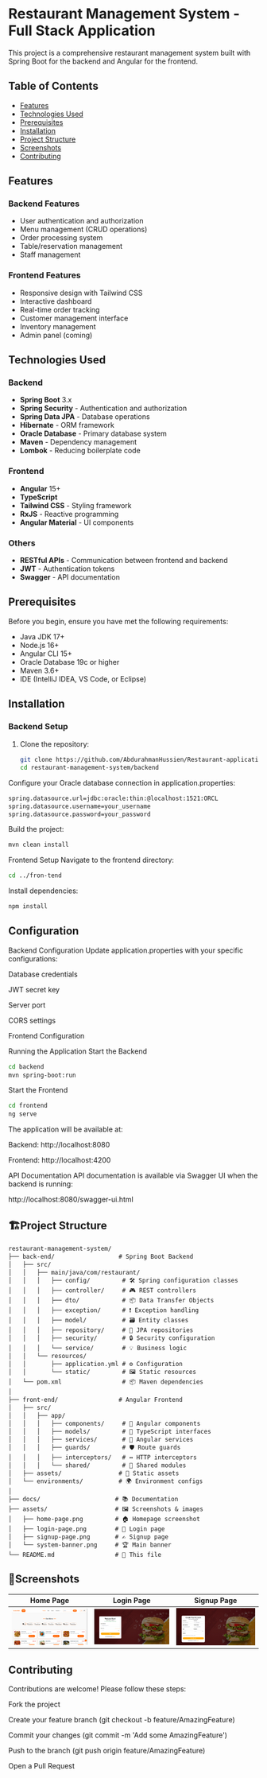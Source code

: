 # Restaurant Management System - Full Stack Application

This project is a comprehensive restaurant management system built with Spring Boot for the backend and Angular for the frontend.

## Table of Contents
- [Features](#features)
- [Technologies Used](#technologies-used)
- [Prerequisites](#prerequisites)
- [Installation](#installation)
- [Project Structure](#project-structure)
- [Screenshots](#screenshots)
- [Contributing](#contributing)

## Features

### Backend Features
- User authentication and authorization
- Menu management (CRUD operations)
- Order processing system
- Table/reservation management
- Staff management

### Frontend Features
- Responsive design with Tailwind CSS
- Interactive dashboard
- Real-time order tracking
- Customer management interface
- Inventory management
- Admin panel (coming)

## Technologies Used

### Backend
- **Spring Boot** 3.x
- **Spring Security** - Authentication and authorization
- **Spring Data JPA** - Database operations
- **Hibernate** - ORM framework
- **Oracle Database** - Primary database system
- **Maven** - Dependency management
- **Lombok** - Reducing boilerplate code

### Frontend
- **Angular** 15+
- **TypeScript**
- **Tailwind CSS** - Styling framework
- **RxJS** - Reactive programming
- **Angular Material** - UI components

### Others
- **RESTful APIs** - Communication between frontend and backend
- **JWT** - Authentication tokens
- **Swagger** - API documentation

## Prerequisites

Before you begin, ensure you have met the following requirements:
- Java JDK 17+
- Node.js 16+
- Angular CLI 15+
- Oracle Database 19c or higher
- Maven 3.6+
- IDE (IntelliJ IDEA, VS Code, or Eclipse)

## Installation

### Backend Setup
1. Clone the repository:
   ```bash
   git clone https://github.com/AbdurahmanHussien/Restaurant-application.git
   cd restaurant-management-system/backend
   ```
Configure your Oracle database connection in application.properties:

```properties
spring.datasource.url=jdbc:oracle:thin:@localhost:1521:ORCL
spring.datasource.username=your_username
spring.datasource.password=your_password
```
Build the project:

```bash
mvn clean install
```
Frontend Setup
Navigate to the frontend directory:

```bash
cd ../fron-tend
```
Install dependencies:

```bash
npm install
```
## Configuration
Backend Configuration
Update application.properties with your specific configurations:

Database credentials

JWT secret key

Server port

CORS settings

Frontend Configuration

Running the Application
Start the Backend
```bash
cd backend
mvn spring-boot:run
```
Start the Frontend
```bash
cd frontend
ng serve
```
The application will be available at:

Backend: http://localhost:8080

Frontend: http://localhost:4200

API Documentation
API documentation is available via Swagger UI when the backend is running:

http://localhost:8080/swagger-ui.html


##  🏗️Project Structure
```
restaurant-management-system/
├── back-end/                  # Spring Boot Backend
│   ├── src/
│   │   ├── main/java/com/restaurant/
│   │   │   ├── config/         # 🛠️ Spring configuration classes
│   │   │   ├── controller/     # 🎮 REST controllers
│   │   │   ├── dto/            # 📦 Data Transfer Objects
│   │   │   ├── exception/      # ❗ Exception handling
│   │   │   ├── model/          # 🗃️ Entity classes
│   │   │   ├── repository/     # 💾 JPA repositories
│   │   │   ├── security/       # 🔒 Security configuration
│   │   │   └── service/        # 💡 Business logic
│   │   └── resources/
│   │       ├── application.yml # ⚙️ Configuration
│   │       └── static/         # 🖼️ Static resources
│   └── pom.xml                 # 📦 Maven dependencies
│
├── front-end/                 # Angular Frontend
│   ├── src/
│   │   ├── app/
│   │   │   ├── components/     # 🧩 Angular components
│   │   │   ├── models/         # 📐 TypeScript interfaces
│   │   │   ├── services/       # 🔌 Angular services
│   │   │   ├── guards/         # 🛡️ Route guards
│   │   │   ├── interceptors/   # ↔️ HTTP interceptors
│   │   │   └── shared/         # 🤝 Shared modules
│   ├── assets/                # 🎨 Static assets
│   └── environments/          # 🌍 Environment configs
│
├── docs/                     # 📚 Documentation
├── assets/                   # 🖼️ Screenshots & images
│   ├── home-page.png         # 🏠 Homepage screenshot
│   ├── login-page.png        # 🔑 Login page
│   ├── signup-page.png       # ✍️ Signup page
│   └── system-banner.png     # 🏆 Main banner
└── README.md                 # 📖 This file
```
## 📸Screenshots

| Home Page | Login Page | Signup Page |
|-----------|------------|-------------|
| ![Home](/others/screenshots/home.png) | ![Login](/others/screenshots/login.png) | ![Signup](/others/screenshots/sign.png) |


## Contributing
Contributions are welcome! Please follow these steps:

Fork the project

Create your feature branch (git checkout -b feature/AmazingFeature)

Commit your changes (git commit -m 'Add some AmazingFeature')

Push to the branch (git push origin feature/AmazingFeature)

Open a Pull Request


